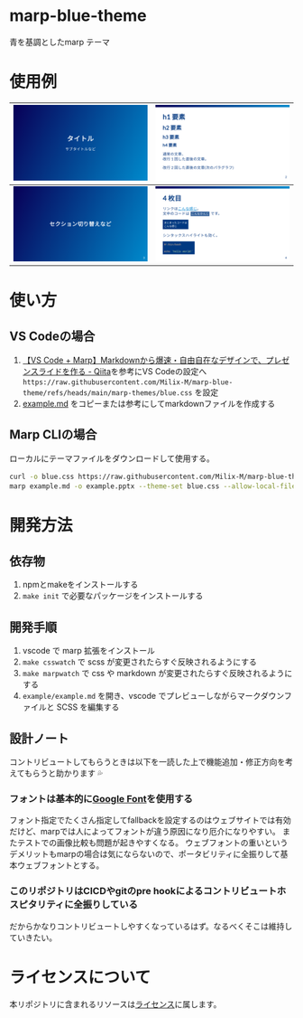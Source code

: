 # marp-blue-theme

青を基調としたmarp テーマ

# 使用例

![](./example/example.001.png) | ![](./example/example.002.png)
:-------------------------:|:-------------------------:
![](./example/example.003.png) | ![](./example/example.004.png)

# 使い方

## VS Codeの場合

1. [【VS Code \+ Marp】Markdownから爆速・自由自在なデザインで、プレゼンスライドを作る \- Qiita](https://qiita.com/tomo_makes/items/aafae4021986553ae1d8#%E3%82%AB%E3%82%B9%E3%82%BF%E3%83%A0%E3%83%86%E3%83%BC%E3%83%9E%E3%82%92%E4%BD%BF%E3%81%86)を参考にVS Codeの設定へ `https://raw.githubusercontent.com/Milix-M/marp-blue-theme/refs/heads/main/marp-themes/blue.css` を設定
2. [example.md](example/example.md) をコピーまたは参考にしてmarkdownファイルを作成する

## Marp CLIの場合

ローカルにテーマファイルをダウンロードして使用する。

```bash
curl -o blue.css https://raw.githubusercontent.com/Milix-M/marp-blue-theme/refs/heads/main/marp-themes/blue.css
marp example.md -o example.pptx --theme-set blue.css --allow-local-files
```

# 開発方法

## 依存物

1. npmとmakeをインストールする
1. `make init` で必要なパッケージをインストールする

## 開発手順

1. vscode で marp 拡張をインストール
1. `make csswatch` で scss が変更されたらすぐ反映されるようにする
1. `make marpwatch` で css や markdown が変更されたらすぐ反映されるようにする
3. `example/example.md` を開き、vscode でプレビューしながらマークダウンファイルと SCSS を編集する

## 設計ノート

コントリビュートしてもらうときは以下を一読した上で機能追加・修正方向を考えてもらうと助かります 💦

### フォントは基本的に[Google Font](https://fonts.google.com/)を使用する

フォント指定でたくさん指定してfallbackを設定するのはウェブサイトでは有効だけど、marpでは人によってフォントが違う原因になり厄介になりやすい。
またテストでの画像比較も問題が起きやすくなる。
ウェブフォントの重いというデメリットもmarpの場合は気にならないので、ポータビリティに全振りして基本ウェブフォントとする。

### このリポジトリはCICDやgitのpre hookによるコントリビュートホスピタリティに全振りしている

だからかなりコントリビュートしやすくなっているはず。なるべくそこは維持していきたい。

# ライセンスについて

本リポジトリに含まれるリソースは[ライセンス](./LICENSE)に属します。

